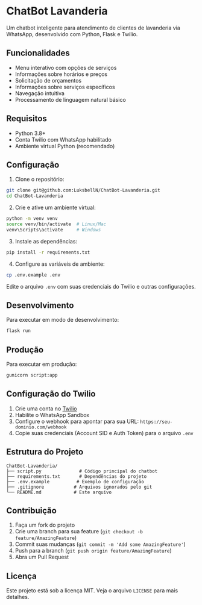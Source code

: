 # ChatBot Lavanderia

Um chatbot inteligente para atendimento de clientes de lavanderia via WhatsApp, desenvolvido com Python, Flask e Twilio.

## Funcionalidades

- Menu interativo com opções de serviços
- Informações sobre horários e preços
- Solicitação de orçamentos
- Informações sobre serviços específicos
- Navegação intuitiva
- Processamento de linguagem natural básico

## Requisitos

- Python 3.8+
- Conta Twilio com WhatsApp habilitado
- Ambiente virtual Python (recomendado)

## Configuração

1. Clone o repositório:
```bash
git clone git@github.com:LuksbellN/ChatBot-Lavanderia.git
cd ChatBot-Lavanderia
```

2. Crie e ative um ambiente virtual:
```bash
python -m venv venv
source venv/bin/activate  # Linux/Mac
venv\Scripts\activate     # Windows
```

3. Instale as dependências:
```bash
pip install -r requirements.txt
```

4. Configure as variáveis de ambiente:
```bash
cp .env.example .env
```
Edite o arquivo `.env` com suas credenciais do Twilio e outras configurações.

## Desenvolvimento

Para executar em modo de desenvolvimento:
```bash
flask run
```

## Produção

Para executar em produção:
```bash
gunicorn script:app
```

## Configuração do Twilio

1. Crie uma conta no [Twilio](https://www.twilio.com)
2. Habilite o WhatsApp Sandbox
3. Configure o webhook para apontar para sua URL: `https://seu-dominio.com/webhook`
4. Copie suas credenciais (Account SID e Auth Token) para o arquivo `.env`

## Estrutura do Projeto

```
ChatBot-Lavanderia/
├── script.py              # Código principal do chatbot
├── requirements.txt       # Dependências do projeto
├── .env.example          # Exemplo de configuração
├── .gitignore           # Arquivos ignorados pelo git
└── README.md            # Este arquivo
```

## Contribuição

1. Faça um fork do projeto
2. Crie uma branch para sua feature (`git checkout -b feature/AmazingFeature`)
3. Commit suas mudanças (`git commit -m 'Add some AmazingFeature'`)
4. Push para a branch (`git push origin feature/AmazingFeature`)
5. Abra um Pull Request

## Licença

Este projeto está sob a licença MIT. Veja o arquivo `LICENSE` para mais detalhes. 